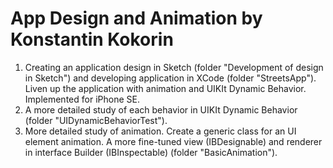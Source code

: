 # App Design and Animation by Konstantin Kokorin
1. Creating an application design in Sketch (folder "Development of design in Sketch") and developing application in XCode (folder "StreetsApp"). Liven up the application with animation and UIKIt Dynamic Behavior. Implemented for iPhone SE.
2. A more detailed study of each behavior in UIKIt Dynamic Behavior (folder "UIDynamicBehaviorTest").
3. More detailed study of animation. Create a generic class for an UI element animation. A more fine-tuned view (IBDesignable) and renderer in interface Builder (IBInspectable) (folder "BasicAnimation").
